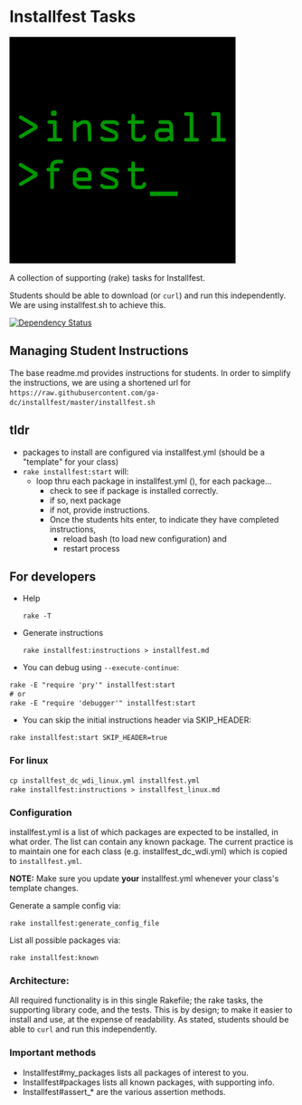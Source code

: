 # Installfest Tasks

![Installfest logo](installfest_logo.png)

A collection of supporting (rake) tasks for Installfest.

Students should be able to download (or `curl`) and run this independently.  We are using installfest.sh to achieve this.

[![Dependency Status](https://gemnasium.com/ga-dc/installfest.svg)](https://gemnasium.com/ga-dc/installfest)


## Managing Student Instructions

The base readme.md provides instructions for students.
In order to simplify the instructions, we are using a shortened url for `https://raw.githubusercontent.com/ga-dc/installfest/master/installfest.sh`

## tldr
- packages to install are configured via installfest.yml (should be a "template" for your class)
- `rake installfest:start` will:
   - loop thru each package in installfest.yml (), for each package...
     - check to see if package is installed correctly.
     - if so, next package
     - if not, provide instructions.  
      - Once the students hits enter, to indicate they have completed instructions,
        - reload bash (to load new configuration) and
        - restart process


## For developers

- Help
  ```
  rake -T
  ```

- Generate instructions
  ```
  rake installfest:instructions > installfest.md
  ```

- You can debug using `--execute-continue`:
```
rake -E "require 'pry'" installfest:start
# or
rake -E "require 'debugger'" installfest:start
```

- You can skip the initial instructions header via SKIP_HEADER:
```
rake installfest:start SKIP_HEADER=true
```

### For linux

```
cp installfest_dc_wdi_linux.yml installfest.yml
rake installfest:instructions > installfest_linux.md
```


### Configuration

installfest.yml is a list of which packages are expected to be installed, in what order.  The list can contain any known package.  The current practice is to maintain one for each class (e.g. installfest_dc_wdi.yml) which is copied to `installfest.yml`.

**NOTE:** Make sure you update **your** installfest.yml whenever your class's template changes.

Generate a sample config via:

    rake installfest:generate_config_file

List all possible packages via:

    rake installfest:known



### Architecture:
All required functionality is in this single Rakefile;
the rake tasks, the supporting library code, and the tests.
This is by design; to make it easier to install and use, at the expense of readability.  As stated, students should be able to `curl` and run this independently.  

### Important methods
- Installfest#my_packages lists all packages of interest to you.
- Installfest#packages lists all known packages, with supporting info.
- Installfest#assert_* are the various assertion methods.
